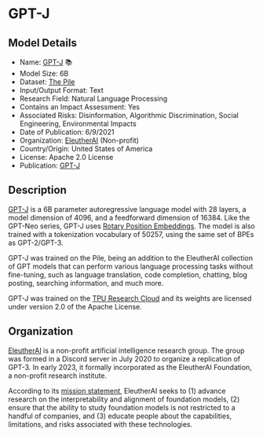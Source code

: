 # GPT-J

## Model Details

- Name: [GPT-J](https://huggingface.co/EleutherAI/gpt-j-6B) 📚
- Model Size: 6B
- Dataset: [The Pile](https://pile.eleuther.ai/)
- Input/Output Format: Text
- Research Field: Natural Language Processing
- Contains an Impact Assessment: Yes
- Associated Risks: Disinformation, Algorithmic Discrimination, Social Engineering, Environmental Impacts
- Date of Publication: 6/9/2021
- Organization: [EleutherAI](https://www.eleuther.ai) (Non-profit)
- Country/Origin: United States of America
- License: Apache 2.0 License
- Publication: [GPT-J](https://huggingface.co/EleutherAI/gpt-j-6B)

## Description

[GPT-J](https://huggingface.co/EleutherAI/gpt-j-6b) is a 6B parameter autoregressive language model with 28 layers, a model dimension of 4096, and a feedforward dimension of 16384. Like the GPT-Neo series, GPT-J uses [Rotary Position Embeddings](https://huggingface.co/docs/transformers/model_doc/roformer). The model is also trained with a tokenization vocabulary of 50257, using the same set of BPEs as GPT-2/GPT-3.

GPT-J was trained on the Pile, being an addition to the EleutherAI collection of GPT models that can perform various language processing tasks without fine-tuning, such as language translation, code completion, chatting, blog posting, searching information, and much more.

GPT-J was trained on the [TPU Research Cloud](https://sites.research.google/trc/about/) and its weights are licensed under version 2.0 of the Apache License.

## Organization

[EleutherAI](https://www.eleuther.ai/) is a non-profit artificial intelligence research group. The group was formed in a Discord server in July 2020 to organize a replication of GPT-3. In early 2023, it formally incorporated as the EleutherAI Foundation, a non-profit research institute.  
  
According to its [mission statement](https://www.eleuther.ai/about), EleutherAI seeks to (1) advance research on the interpretability and alignment of foundation models, (2) ensure that the ability to study foundation models is not restricted to a handful of companies, and (3) educate people about the capabilities, limitations, and risks associated with these technologies.
